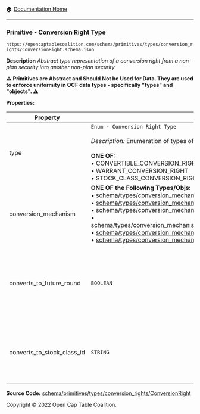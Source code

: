 :house: [Documentation Home](/README.md)

---

### Primitive - Conversion Right Type

`https://opencaptablecoalition.com/schema/primitives/types/conversion_rights/ConversionRight.schema.json`

**Description** _Abstract type representation of a conversion right from a non-plan security into another non-plan security_

**:warning: Primitives are Abstract and Should Not be Used for Data. They are used to enforce uniformity in OCF data types - specifically "types" and "objects". :warning:**

**Properties:**

| Property                   | Type                                                                                                                                                                                                                                                                                                                                                                                                                                                                                                                                                                                                                                                                                                                                                                                                                                                                                                                                                   | Description                                                                                                         | Required   |
| -------------------------- | ------------------------------------------------------------------------------------------------------------------------------------------------------------------------------------------------------------------------------------------------------------------------------------------------------------------------------------------------------------------------------------------------------------------------------------------------------------------------------------------------------------------------------------------------------------------------------------------------------------------------------------------------------------------------------------------------------------------------------------------------------------------------------------------------------------------------------------------------------------------------------------------------------------------------------------------------------ | ------------------------------------------------------------------------------------------------------------------- | ---------- |
| type                       | `Enum - Conversion Right Type`</br></br>_Description:_ Enumeration of types of conversion rights.</br></br>**ONE OF:** </br>&bull; CONVERTIBLE_CONVERSION_RIGHT </br>&bull; WARRANT_CONVERSION_RIGHT </br>&bull; STOCK_CLASS_CONVERSION_RIGHT                                                                                                                                                                                                                                                                                                                                                                                                                                                                                                                                                                                                                                                                                                          | What kind of conversion right is this?                                                                              | -          |
| conversion_mechanism       | **ONE OF the Following Types/Objs:**</br>&bull; [schema/types/conversion_mechanisms/SAFEConversionMechanism](/docs/schema/types/conversion_mechanisms/SAFEConversionMechanism)</br>&bull; [schema/types/conversion_mechanisms/NoteConversionMechanism](/docs/schema/types/conversion_mechanisms/NoteConversionMechanism)</br>&bull; [schema/types/conversion_mechanisms/CustomConversionMechanism](/docs/schema/types/conversion_mechanisms/CustomConversionMechanism)</br>&bull; [schema/types/conversion_mechanisms/PercentCapitalizationConversionMechanism](/docs/schema/types/conversion_mechanisms/PercentCapitalizationConversionMechanism)</br>&bull; [schema/types/conversion_mechanisms/FixedAmountConversionMechanism](/docs/schema/types/conversion_mechanisms/FixedAmountConversionMechanism)</br>&bull; [schema/types/conversion_mechanisms/RatioConversionMechanism](/docs/schema/types/conversion_mechanisms/RatioConversionMechanism) | What conversion mechanism applies to calculate the number of resulting securities?                                  | `REQUIRED` |
| converts_to_future_round   | `BOOLEAN`                                                                                                                                                                                                                                                                                                                                                                                                                                                                                                                                                                                                                                                                                                                                                                                                                                                                                                                                              | Is this stock class potentially convertible into a future, as-yet undetermined stock class (e.g. Founder Preferred) | -          |
| converts_to_stock_class_id | `STRING`                                                                                                                                                                                                                                                                                                                                                                                                                                                                                                                                                                                                                                                                                                                                                                                                                                                                                                                                               | The identifier of the existing, known stock class this stock class can convert into                                 | -          |

**Source Code:** [schema/primitives/types/conversion_rights/ConversionRight](/schema/primitives/types/conversion_rights/ConversionRight.schema.json)

Copyright © 2022 Open Cap Table Coalition.

